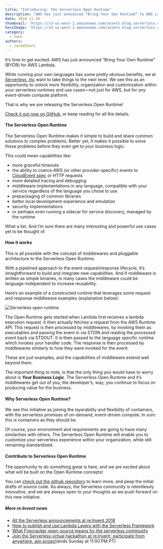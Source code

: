 ```yaml
---
title: "Introducing: the Serverless Open Runtime"
description: "AWS has just announced “Bring Your Own Runtime” to AWS Lambda. We’re launching the Serverless Open Runtime to take it to the next level."
date: 2018-11-30
thumbnail: 'https://s3-us-west-2.amazonaws.com/assets.blog.serverless.com/reinvent/reinvent-updates-thumb.png'
heroImage: 'https://s3-us-west-2.amazonaws.com/assets.blog.serverless.com/reinvent/reinvent-updates-header1.gif'
category:
  - news
authors: 
  - JaredShort
---
```


It’s time to get excited: AWS has just announced “Bring Your Own Runtime” (BYOR) for AWS Lambda.

While running your own languages has some pretty obvious benefits, we at [Serverless, Inc](https://serverless.com/) want to take things to the next level. We see this as an opportunity to unlock more flexibility, organization and customization within your serverless runtimes and use cases—not just for AWS, but for *any* event-driven compute platform.

That is why we are releasing the Serverless Open Runtime!

[Check it out now on GitHub](https://github.com/serverless/open-runtime-poc), or keep reading for all the details.

#### The Serverless Open Runtime

The Serverless Open Runtime makes it simple to build and share common solutions to complex problems. Better yet, it makes it possible to solve these problems before they even get to your business logic.

This could mean capabilities like:

* more graceful timeouts
* the ability to coerce AWS (or other provider-specific) events to [CloudEvent spec](https://cloudevents.io) or HTTP requests
* more detailed tracing and debugging
* middleware implementations in any language, compatible with your service regardless of the language you chose to use
* prepackaging of common libraries
* better local development experience and emulation
* security implementations
* or perhaps even running a sidecar for service discovery, managed by the runtime

What a list. And I’m sure there are many interesting and powerful use cases yet to be thought of.

#### How it works

This is all possible with the concept of middlewares and pluggable architecture to the Serverless Open Runtime.

With a pipelined approach to the event request/response lifecycle, it’s straightforward to build and integrate new capabilities. And if middleware is written as simple binaries, in many cases the middleware could be language-independent to increase reusability.

Here’s an example of a constructed runtime that leverages some request and response middleware examples (explanation below):

<img src="https://s3-us-west-2.amazonaws.com/assets.blog.serverless.com/reinvent/serverless-open-runtime1.png" alt="Serverless open runtime">

The Open Runtime gets started when Lambda first receives a lambda execution request. It then actually fetches a request from the AWS Runtime API. This request is then processed by middlewares, by invoking them as executables and passing the event in via STDIN and reading the processed event back via STDOUT. It is then passed to the language specific runtime which invokes your handler code. The response is then processed by middlewares similarly to how they were invoked for the event.

These are just examples, and the capabilities of middleware extend well beyond them.

The important thing to note, is that the only thing you would have to worry about is **Your Business Logic**. The Serverless Open Runtime and it’s middlewares get out of you, the developer’s, way; you continue to focus on producing value for the business.

#### Why Serverless Open Runtime?

We see this initiative as joining the layerability and flexibility of containers, with the serverless promises of on-demand, event-driven compute. In sum: this is containers as they should be.

Of course, your environment and requirements are going to have many similarities with others. The Serverless Open Runtime will enable you to customize your serverless experience within your organization, while still remaining standardized.

#### Contribute to Serverless Open Runtime

The opportunity to do something great is here, and we are excited about what will be built on the Open Runtime concepts!

You can [check out the github repository](https://github.com/serverless/open-runtime-poc) to learn more, and peep the initial drafts of source code. As always, the Serverless community is relentlessly innovative, and we are always open to your thoughts as we push forward on this new initiative.

##### More re:Invent news

* [All the Serverless announcements at re:Invent 2018](https://serverless.com/blog/reinvent-2018-serverless-announcements/)
* [How to publish and use Lambda Layers with the Serverless Framework](https://serverless.com/blog/publish-aws-lambda-layers-serverless-framework)
* [What Firecracker open-source means for the serverless community](https://serverless.com/blog/firecracker-what-means-serverless/)
* [Join the Serverless virtual hackathon at re:Invent; participate from anywhere, win prizes!](https://serverless.com/blog/no-server-november-reinvent-hackathon/)(ends Sunday at 11:00 PM PT)
